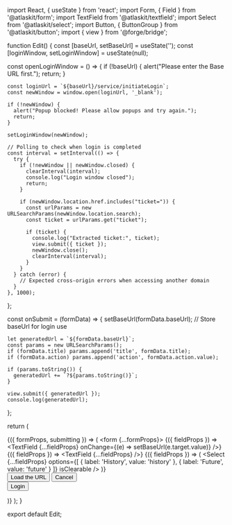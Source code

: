 import React, { useState } from 'react';
import Form, { Field } from '@atlaskit/form';
import TextField from '@atlaskit/textfield';
import Select from '@atlaskit/select';
import Button, { ButtonGroup } from '@atlaskit/button';
import { view } from '@forge/bridge';

function Edit() {
  const [baseUrl, setBaseUrl] = useState('');
  const [loginWindow, setLoginWindow] = useState(null);

  const openLoginWindow = () => {
    if (!baseUrl) {
      alert("Please enter the Base URL first.");
      return;
    }

    const loginUrl = `${baseUrl}/service/initiateLogin`;
    const newWindow = window.open(loginUrl, '_blank');

    if (!newWindow) {
      alert("Popup blocked! Please allow popups and try again.");
      return;
    }

    setLoginWindow(newWindow);

    // Polling to check when login is completed
    const interval = setInterval(() => {
      try {
        if (!newWindow || newWindow.closed) {
          clearInterval(interval);
          console.log("Login window closed");
          return;
        }

        if (newWindow.location.href.includes("ticket=")) {
          const urlParams = new URLSearchParams(newWindow.location.search);
          const ticket = urlParams.get("ticket");

          if (ticket) {
            console.log("Extracted ticket:", ticket);
            view.submit({ ticket });
            newWindow.close();
            clearInterval(interval);
          }
        }
      } catch (error) {
        // Expected cross-origin errors when accessing another domain
      }
    }, 1000);
  };

  const onSubmit = (formData) => {
    setBaseUrl(formData.baseUrl); // Store baseUrl for login use

    let generatedUrl = `${formData.baseUrl}`;
    const params = new URLSearchParams();
    if (formData.title) params.append('title', formData.title);
    if (formData.action) params.append('action', formData.action.value);

    if (params.toString()) {
      generatedUrl += `?${params.toString()}`;
    }

    view.submit({ generatedUrl });
    console.log(generatedUrl);
  };

  return (
    <Form onSubmit={onSubmit}>
      {({ formProps, submitting }) => (
        <form {...formProps}>
          <Field name="baseUrl" label="Base URL" isRequired>
            {({ fieldProps }) => <TextField {...fieldProps} onChange={(e) => setBaseUrl(e.target.value)} />}
          </Field>
          <Field name="title" label="Title">
            {({ fieldProps }) => <TextField {...fieldProps} />}
          </Field>
          <Field name="action" label="Action">
            {({ fieldProps }) => (
              <Select
                {...fieldProps}
                options={[
                  { label: 'History', value: 'history' },
                  { label: 'Future', value: 'future' }
                ]}
                isClearable
              />
            )}
          </Field>
          <br/>
          <ButtonGroup>
            <Button type="submit" isDisabled={submitting}>Load the URL</Button>
            <Button appearance="subtle" onClick={view.close}>Cancel</Button>
          </ButtonGroup>
          <br/>
          <Button onClick={openLoginWindow} appearance="primary">Login</Button>
        </form>
      )}
    </Form>
  );
}

export default Edit;
